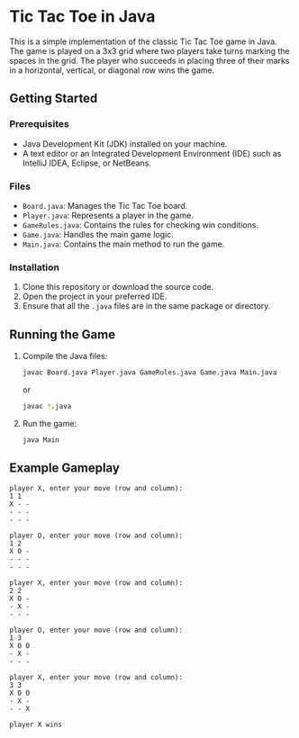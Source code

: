 # Tic Tac Toe in Java

This is a simple implementation of the classic Tic Tac Toe game in Java. The game is played on a 3x3 grid where two
players take turns marking the spaces in the grid. The player who succeeds in placing three of their marks in a
horizontal, vertical, or diagonal row wins the game.

## Getting Started

### Prerequisites

- Java Development Kit (JDK) installed on your machine.
- A text editor or an Integrated Development Environment (IDE) such as IntelliJ IDEA, Eclipse, or NetBeans.

### Files

- `Board.java`: Manages the Tic Tac Toe board.
- `Player.java`: Represents a player in the game.
- `GameRules.java`: Contains the rules for checking win conditions.
- `Game.java`: Handles the main game logic.
- `Main.java`: Contains the main method to run the game.

### Installation

1. Clone this repository or download the source code.
2. Open the project in your preferred IDE.
3. Ensure that all the `.java` files are in the same package or directory.

## Running the Game

1. Compile the Java files:
    ```bash
    javac Board.java Player.java GameRules.java Game.java Main.java
    ```
   or
   ```bash
   javac *.java 
   ```

2. Run the game:
    ```bash
    java Main
    ```

## Example Gameplay

```
player X, enter your move (row and column): 
1 1
X - - 
- - - 
- - - 

player O, enter your move (row and column): 
1 2
X O - 
- - - 
- - - 

player X, enter your move (row and column): 
2 2
X O - 
- X - 
- - - 

player O, enter your move (row and column): 
1 3
X O O 
- X - 
- - - 

player X, enter your move (row and column): 
3 3
X O O 
- X - 
- - X 

player X wins
```